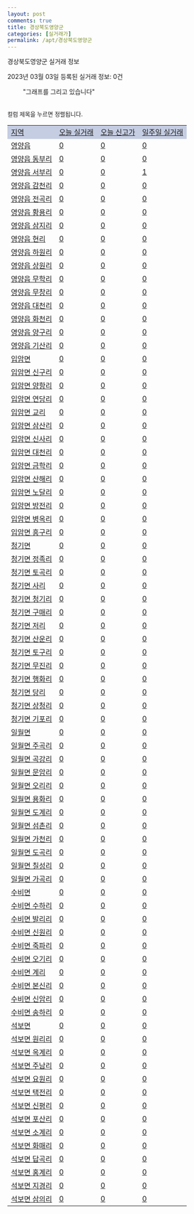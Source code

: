 ```yaml
---
layout: post
comments: true
title: 경상북도영양군
categories: [실거래가]
permalink: /apt/경상북도영양군
---
```


경상북도영양군 실거래 정보

2023년 03월 03일 등록된 실거래 정보: 0건

<!--<script async src="https://pagead2.googlesyndication.com/pagead/js/adsbygoogle.js?client=ca-pub-3485438051770037"
 crossorigin="anonymous"></script>-->

<script type="text/javascript">
  google.charts.load('current', {'packages':['corechart']});
  google.charts.setOnLoadCallback(drawChart);

  function drawChart() {
    var data = google.visualization.arrayToDataTable([['거래일', '매매', '전월세', '전매'], ['21-01', 1, 0, 0], ['21-02', 1, 0, 0], ['21-04', 0, 1, 0], ['21-06', 1, 0, 0], ['21-07', 1, 0, 0], ['21-08', 1, 0, 0], ['21-09', 0, 1, 0], ['21-11', 0, 1, 0], ['22-01', 0, 1, 0], ['22-02', 1, 0, 0], ['22-03', 1, 0, 0], ['22-05', 1, 1, 0], ['22-06', 2, 1, 0], ['22-07', 1, 0, 0], ['22-09', 1, 0, 0], ['22-10', 0, 3, 0], ['22-11', 0, 4, 0], ['22-12', 0, 5, 0], ['23-02', 0, 2, 0]]);

    var options = {
      title: '최근 1년간 유형별 거래량 추이',
      legend: { position: 'bottom' }
    };

    setTimeout(function() {
        var chart = new google.visualization.LineChart(document.getElementById('columnchart_material'));
        chart.draw(data, (options));
        document.getElementById('loading').style.display = 'none';
        var dayLabel = (new Date()).getDay();
        if (dayLabel < 2) {
            sorttable.innerSortFunction.apply(document.getElementById('week'), []);
            sorttable.innerSortFunction.apply(document.getElementById('week'), []);        
        }
        else {
            sorttable.innerSortFunction.apply(document.getElementById('today'), []);
            sorttable.innerSortFunction.apply(document.getElementById('today'), []);
        }
    }, 200);

  }
</script>

<div id="loading" style="z-index:20; display: block; margin-left: 35px">"그래프를 그리고 있습니다"</div>
<div id="columnchart_material" style="width: 95%; margin-left: -35px; display: block"></div>
<!--<div style="width: 95%; margin-left: -35px; display: block">
      <script async src="https://pagead2.googlesyndication.com/pagead/js/adsbygoogle.js?client=ca-pub-3485438051770037"
          crossorigin="anonymous"></script>
      <ins class="adsbygoogle"
          style="display:block"
          data-ad-format="fluid"
          data-ad-layout-key="-fb+5w+4e-db+86"
          data-ad-client="ca-pub-3485438051770037"
          data-ad-slot="1827090281"></ins>
      <script>
          (adsbygoogle = window.adsbygoogle || []).push({});
      </script>
</div>-->
<br>

<font size='small' style='font-size: small;'>컬럼 제목을 누르면 정렬됩니다.</font>
<table class="sortable">
  <tr style='background-color: rgba(114, 132, 186,0.4);'>
    <td id="region"><a href="#">지역</a></td>
    <td id="today"><a href="#">오늘 실거래</a></td>
    <td id="today_new"><a href="#">오늘 신고가</a></td>
    <td id="week"><a href="#">일주일 실거래</a></td>
  </tr>

  
  <tr class="item">
    <td><a href="경상북도영양군영양읍">영양읍</a></td>
    <td><a href="경상북도영양군영양읍">0</a></td>
    <td><a href="경상북도영양군영양읍">0</a></td>
    <td><a href="경상북도영양군영양읍">0</a></td>
  </tr>
    

  <tr class="item">
    <td><a href="경상북도영양군영양읍동부리">영양읍 동부리</a></td>
    <td><a href="경상북도영양군영양읍동부리">0</a></td>
    <td><a href="경상북도영양군영양읍동부리">0</a></td>
    <td><a href="경상북도영양군영양읍동부리">0</a></td>
  </tr>
    

  <tr class="item">
    <td><a href="경상북도영양군영양읍서부리">영양읍 서부리</a></td>
    <td><a href="경상북도영양군영양읍서부리">0</a></td>
    <td><a href="경상북도영양군영양읍서부리">0</a></td>
    <td><a href="경상북도영양군영양읍서부리">1</a></td>
  </tr>
    

  <tr class="item">
    <td><a href="경상북도영양군영양읍감천리">영양읍 감천리</a></td>
    <td><a href="경상북도영양군영양읍감천리">0</a></td>
    <td><a href="경상북도영양군영양읍감천리">0</a></td>
    <td><a href="경상북도영양군영양읍감천리">0</a></td>
  </tr>
    

  <tr class="item">
    <td><a href="경상북도영양군영양읍전곡리">영양읍 전곡리</a></td>
    <td><a href="경상북도영양군영양읍전곡리">0</a></td>
    <td><a href="경상북도영양군영양읍전곡리">0</a></td>
    <td><a href="경상북도영양군영양읍전곡리">0</a></td>
  </tr>
    

  <tr class="item">
    <td><a href="경상북도영양군영양읍황용리">영양읍 황용리</a></td>
    <td><a href="경상북도영양군영양읍황용리">0</a></td>
    <td><a href="경상북도영양군영양읍황용리">0</a></td>
    <td><a href="경상북도영양군영양읍황용리">0</a></td>
  </tr>
    

  <tr class="item">
    <td><a href="경상북도영양군영양읍삼지리">영양읍 삼지리</a></td>
    <td><a href="경상북도영양군영양읍삼지리">0</a></td>
    <td><a href="경상북도영양군영양읍삼지리">0</a></td>
    <td><a href="경상북도영양군영양읍삼지리">0</a></td>
  </tr>
    

  <tr class="item">
    <td><a href="경상북도영양군영양읍현리">영양읍 현리</a></td>
    <td><a href="경상북도영양군영양읍현리">0</a></td>
    <td><a href="경상북도영양군영양읍현리">0</a></td>
    <td><a href="경상북도영양군영양읍현리">0</a></td>
  </tr>
    

  <tr class="item">
    <td><a href="경상북도영양군영양읍하원리">영양읍 하원리</a></td>
    <td><a href="경상북도영양군영양읍하원리">0</a></td>
    <td><a href="경상북도영양군영양읍하원리">0</a></td>
    <td><a href="경상북도영양군영양읍하원리">0</a></td>
  </tr>
    

  <tr class="item">
    <td><a href="경상북도영양군영양읍상원리">영양읍 상원리</a></td>
    <td><a href="경상북도영양군영양읍상원리">0</a></td>
    <td><a href="경상북도영양군영양읍상원리">0</a></td>
    <td><a href="경상북도영양군영양읍상원리">0</a></td>
  </tr>
    

  <tr class="item">
    <td><a href="경상북도영양군영양읍무학리">영양읍 무학리</a></td>
    <td><a href="경상북도영양군영양읍무학리">0</a></td>
    <td><a href="경상북도영양군영양읍무학리">0</a></td>
    <td><a href="경상북도영양군영양읍무학리">0</a></td>
  </tr>
    

  <tr class="item">
    <td><a href="경상북도영양군영양읍무창리">영양읍 무창리</a></td>
    <td><a href="경상북도영양군영양읍무창리">0</a></td>
    <td><a href="경상북도영양군영양읍무창리">0</a></td>
    <td><a href="경상북도영양군영양읍무창리">0</a></td>
  </tr>
    

  <tr class="item">
    <td><a href="경상북도영양군영양읍대천리">영양읍 대천리</a></td>
    <td><a href="경상북도영양군영양읍대천리">0</a></td>
    <td><a href="경상북도영양군영양읍대천리">0</a></td>
    <td><a href="경상북도영양군영양읍대천리">0</a></td>
  </tr>
    

  <tr class="item">
    <td><a href="경상북도영양군영양읍화천리">영양읍 화천리</a></td>
    <td><a href="경상북도영양군영양읍화천리">0</a></td>
    <td><a href="경상북도영양군영양읍화천리">0</a></td>
    <td><a href="경상북도영양군영양읍화천리">0</a></td>
  </tr>
    

  <tr class="item">
    <td><a href="경상북도영양군영양읍양구리">영양읍 양구리</a></td>
    <td><a href="경상북도영양군영양읍양구리">0</a></td>
    <td><a href="경상북도영양군영양읍양구리">0</a></td>
    <td><a href="경상북도영양군영양읍양구리">0</a></td>
  </tr>
    

  <tr class="item">
    <td><a href="경상북도영양군영양읍기산리">영양읍 기산리</a></td>
    <td><a href="경상북도영양군영양읍기산리">0</a></td>
    <td><a href="경상북도영양군영양읍기산리">0</a></td>
    <td><a href="경상북도영양군영양읍기산리">0</a></td>
  </tr>
    

  <tr class="item">
    <td><a href="경상북도영양군입암면">입암면</a></td>
    <td><a href="경상북도영양군입암면">0</a></td>
    <td><a href="경상북도영양군입암면">0</a></td>
    <td><a href="경상북도영양군입암면">0</a></td>
  </tr>
    

  <tr class="item">
    <td><a href="경상북도영양군입암면신구리">입암면 신구리</a></td>
    <td><a href="경상북도영양군입암면신구리">0</a></td>
    <td><a href="경상북도영양군입암면신구리">0</a></td>
    <td><a href="경상북도영양군입암면신구리">0</a></td>
  </tr>
    

  <tr class="item">
    <td><a href="경상북도영양군입암면양항리">입암면 양항리</a></td>
    <td><a href="경상북도영양군입암면양항리">0</a></td>
    <td><a href="경상북도영양군입암면양항리">0</a></td>
    <td><a href="경상북도영양군입암면양항리">0</a></td>
  </tr>
    

  <tr class="item">
    <td><a href="경상북도영양군입암면연당리">입암면 연당리</a></td>
    <td><a href="경상북도영양군입암면연당리">0</a></td>
    <td><a href="경상북도영양군입암면연당리">0</a></td>
    <td><a href="경상북도영양군입암면연당리">0</a></td>
  </tr>
    

  <tr class="item">
    <td><a href="경상북도영양군입암면교리">입암면 교리</a></td>
    <td><a href="경상북도영양군입암면교리">0</a></td>
    <td><a href="경상북도영양군입암면교리">0</a></td>
    <td><a href="경상북도영양군입암면교리">0</a></td>
  </tr>
    

  <tr class="item">
    <td><a href="경상북도영양군입암면삼산리">입암면 삼산리</a></td>
    <td><a href="경상북도영양군입암면삼산리">0</a></td>
    <td><a href="경상북도영양군입암면삼산리">0</a></td>
    <td><a href="경상북도영양군입암면삼산리">0</a></td>
  </tr>
    

  <tr class="item">
    <td><a href="경상북도영양군입암면신사리">입암면 신사리</a></td>
    <td><a href="경상북도영양군입암면신사리">0</a></td>
    <td><a href="경상북도영양군입암면신사리">0</a></td>
    <td><a href="경상북도영양군입암면신사리">0</a></td>
  </tr>
    

  <tr class="item">
    <td><a href="경상북도영양군입암면대천리">입암면 대천리</a></td>
    <td><a href="경상북도영양군입암면대천리">0</a></td>
    <td><a href="경상북도영양군입암면대천리">0</a></td>
    <td><a href="경상북도영양군입암면대천리">0</a></td>
  </tr>
    

  <tr class="item">
    <td><a href="경상북도영양군입암면금학리">입암면 금학리</a></td>
    <td><a href="경상북도영양군입암면금학리">0</a></td>
    <td><a href="경상북도영양군입암면금학리">0</a></td>
    <td><a href="경상북도영양군입암면금학리">0</a></td>
  </tr>
    

  <tr class="item">
    <td><a href="경상북도영양군입암면산해리">입암면 산해리</a></td>
    <td><a href="경상북도영양군입암면산해리">0</a></td>
    <td><a href="경상북도영양군입암면산해리">0</a></td>
    <td><a href="경상북도영양군입암면산해리">0</a></td>
  </tr>
    

  <tr class="item">
    <td><a href="경상북도영양군입암면노달리">입암면 노달리</a></td>
    <td><a href="경상북도영양군입암면노달리">0</a></td>
    <td><a href="경상북도영양군입암면노달리">0</a></td>
    <td><a href="경상북도영양군입암면노달리">0</a></td>
  </tr>
    

  <tr class="item">
    <td><a href="경상북도영양군입암면방전리">입암면 방전리</a></td>
    <td><a href="경상북도영양군입암면방전리">0</a></td>
    <td><a href="경상북도영양군입암면방전리">0</a></td>
    <td><a href="경상북도영양군입암면방전리">0</a></td>
  </tr>
    

  <tr class="item">
    <td><a href="경상북도영양군입암면병옥리">입암면 병옥리</a></td>
    <td><a href="경상북도영양군입암면병옥리">0</a></td>
    <td><a href="경상북도영양군입암면병옥리">0</a></td>
    <td><a href="경상북도영양군입암면병옥리">0</a></td>
  </tr>
    

  <tr class="item">
    <td><a href="경상북도영양군입암면흥구리">입암면 흥구리</a></td>
    <td><a href="경상북도영양군입암면흥구리">0</a></td>
    <td><a href="경상북도영양군입암면흥구리">0</a></td>
    <td><a href="경상북도영양군입암면흥구리">0</a></td>
  </tr>
    

  <tr class="item">
    <td><a href="경상북도영양군청기면">청기면</a></td>
    <td><a href="경상북도영양군청기면">0</a></td>
    <td><a href="경상북도영양군청기면">0</a></td>
    <td><a href="경상북도영양군청기면">0</a></td>
  </tr>
    

  <tr class="item">
    <td><a href="경상북도영양군청기면정족리">청기면 정족리</a></td>
    <td><a href="경상북도영양군청기면정족리">0</a></td>
    <td><a href="경상북도영양군청기면정족리">0</a></td>
    <td><a href="경상북도영양군청기면정족리">0</a></td>
  </tr>
    

  <tr class="item">
    <td><a href="경상북도영양군청기면토곡리">청기면 토곡리</a></td>
    <td><a href="경상북도영양군청기면토곡리">0</a></td>
    <td><a href="경상북도영양군청기면토곡리">0</a></td>
    <td><a href="경상북도영양군청기면토곡리">0</a></td>
  </tr>
    

  <tr class="item">
    <td><a href="경상북도영양군청기면사리">청기면 사리</a></td>
    <td><a href="경상북도영양군청기면사리">0</a></td>
    <td><a href="경상북도영양군청기면사리">0</a></td>
    <td><a href="경상북도영양군청기면사리">0</a></td>
  </tr>
    

  <tr class="item">
    <td><a href="경상북도영양군청기면청기리">청기면 청기리</a></td>
    <td><a href="경상북도영양군청기면청기리">0</a></td>
    <td><a href="경상북도영양군청기면청기리">0</a></td>
    <td><a href="경상북도영양군청기면청기리">0</a></td>
  </tr>
    

  <tr class="item">
    <td><a href="경상북도영양군청기면구매리">청기면 구매리</a></td>
    <td><a href="경상북도영양군청기면구매리">0</a></td>
    <td><a href="경상북도영양군청기면구매리">0</a></td>
    <td><a href="경상북도영양군청기면구매리">0</a></td>
  </tr>
    

  <tr class="item">
    <td><a href="경상북도영양군청기면저리">청기면 저리</a></td>
    <td><a href="경상북도영양군청기면저리">0</a></td>
    <td><a href="경상북도영양군청기면저리">0</a></td>
    <td><a href="경상북도영양군청기면저리">0</a></td>
  </tr>
    

  <tr class="item">
    <td><a href="경상북도영양군청기면산운리">청기면 산운리</a></td>
    <td><a href="경상북도영양군청기면산운리">0</a></td>
    <td><a href="경상북도영양군청기면산운리">0</a></td>
    <td><a href="경상북도영양군청기면산운리">0</a></td>
  </tr>
    

  <tr class="item">
    <td><a href="경상북도영양군청기면토구리">청기면 토구리</a></td>
    <td><a href="경상북도영양군청기면토구리">0</a></td>
    <td><a href="경상북도영양군청기면토구리">0</a></td>
    <td><a href="경상북도영양군청기면토구리">0</a></td>
  </tr>
    

  <tr class="item">
    <td><a href="경상북도영양군청기면무진리">청기면 무진리</a></td>
    <td><a href="경상북도영양군청기면무진리">0</a></td>
    <td><a href="경상북도영양군청기면무진리">0</a></td>
    <td><a href="경상북도영양군청기면무진리">0</a></td>
  </tr>
    

  <tr class="item">
    <td><a href="경상북도영양군청기면행화리">청기면 행화리</a></td>
    <td><a href="경상북도영양군청기면행화리">0</a></td>
    <td><a href="경상북도영양군청기면행화리">0</a></td>
    <td><a href="경상북도영양군청기면행화리">0</a></td>
  </tr>
    

  <tr class="item">
    <td><a href="경상북도영양군청기면당리">청기면 당리</a></td>
    <td><a href="경상북도영양군청기면당리">0</a></td>
    <td><a href="경상북도영양군청기면당리">0</a></td>
    <td><a href="경상북도영양군청기면당리">0</a></td>
  </tr>
    

  <tr class="item">
    <td><a href="경상북도영양군청기면상청리">청기면 상청리</a></td>
    <td><a href="경상북도영양군청기면상청리">0</a></td>
    <td><a href="경상북도영양군청기면상청리">0</a></td>
    <td><a href="경상북도영양군청기면상청리">0</a></td>
  </tr>
    

  <tr class="item">
    <td><a href="경상북도영양군청기면기포리">청기면 기포리</a></td>
    <td><a href="경상북도영양군청기면기포리">0</a></td>
    <td><a href="경상북도영양군청기면기포리">0</a></td>
    <td><a href="경상북도영양군청기면기포리">0</a></td>
  </tr>
    

  <tr class="item">
    <td><a href="경상북도영양군일월면">일월면</a></td>
    <td><a href="경상북도영양군일월면">0</a></td>
    <td><a href="경상북도영양군일월면">0</a></td>
    <td><a href="경상북도영양군일월면">0</a></td>
  </tr>
    

  <tr class="item">
    <td><a href="경상북도영양군일월면주곡리">일월면 주곡리</a></td>
    <td><a href="경상북도영양군일월면주곡리">0</a></td>
    <td><a href="경상북도영양군일월면주곡리">0</a></td>
    <td><a href="경상북도영양군일월면주곡리">0</a></td>
  </tr>
    

  <tr class="item">
    <td><a href="경상북도영양군일월면곡강리">일월면 곡강리</a></td>
    <td><a href="경상북도영양군일월면곡강리">0</a></td>
    <td><a href="경상북도영양군일월면곡강리">0</a></td>
    <td><a href="경상북도영양군일월면곡강리">0</a></td>
  </tr>
    

  <tr class="item">
    <td><a href="경상북도영양군일월면문암리">일월면 문암리</a></td>
    <td><a href="경상북도영양군일월면문암리">0</a></td>
    <td><a href="경상북도영양군일월면문암리">0</a></td>
    <td><a href="경상북도영양군일월면문암리">0</a></td>
  </tr>
    

  <tr class="item">
    <td><a href="경상북도영양군일월면오리리">일월면 오리리</a></td>
    <td><a href="경상북도영양군일월면오리리">0</a></td>
    <td><a href="경상북도영양군일월면오리리">0</a></td>
    <td><a href="경상북도영양군일월면오리리">0</a></td>
  </tr>
    

  <tr class="item">
    <td><a href="경상북도영양군일월면용화리">일월면 용화리</a></td>
    <td><a href="경상북도영양군일월면용화리">0</a></td>
    <td><a href="경상북도영양군일월면용화리">0</a></td>
    <td><a href="경상북도영양군일월면용화리">0</a></td>
  </tr>
    

  <tr class="item">
    <td><a href="경상북도영양군일월면도계리">일월면 도계리</a></td>
    <td><a href="경상북도영양군일월면도계리">0</a></td>
    <td><a href="경상북도영양군일월면도계리">0</a></td>
    <td><a href="경상북도영양군일월면도계리">0</a></td>
  </tr>
    

  <tr class="item">
    <td><a href="경상북도영양군일월면섬촌리">일월면 섬촌리</a></td>
    <td><a href="경상북도영양군일월면섬촌리">0</a></td>
    <td><a href="경상북도영양군일월면섬촌리">0</a></td>
    <td><a href="경상북도영양군일월면섬촌리">0</a></td>
  </tr>
    

  <tr class="item">
    <td><a href="경상북도영양군일월면가천리">일월면 가천리</a></td>
    <td><a href="경상북도영양군일월면가천리">0</a></td>
    <td><a href="경상북도영양군일월면가천리">0</a></td>
    <td><a href="경상북도영양군일월면가천리">0</a></td>
  </tr>
    

  <tr class="item">
    <td><a href="경상북도영양군일월면도곡리">일월면 도곡리</a></td>
    <td><a href="경상북도영양군일월면도곡리">0</a></td>
    <td><a href="경상북도영양군일월면도곡리">0</a></td>
    <td><a href="경상북도영양군일월면도곡리">0</a></td>
  </tr>
    

  <tr class="item">
    <td><a href="경상북도영양군일월면칠성리">일월면 칠성리</a></td>
    <td><a href="경상북도영양군일월면칠성리">0</a></td>
    <td><a href="경상북도영양군일월면칠성리">0</a></td>
    <td><a href="경상북도영양군일월면칠성리">0</a></td>
  </tr>
    

  <tr class="item">
    <td><a href="경상북도영양군일월면가곡리">일월면 가곡리</a></td>
    <td><a href="경상북도영양군일월면가곡리">0</a></td>
    <td><a href="경상북도영양군일월면가곡리">0</a></td>
    <td><a href="경상북도영양군일월면가곡리">0</a></td>
  </tr>
    

  <tr class="item">
    <td><a href="경상북도영양군수비면">수비면</a></td>
    <td><a href="경상북도영양군수비면">0</a></td>
    <td><a href="경상북도영양군수비면">0</a></td>
    <td><a href="경상북도영양군수비면">0</a></td>
  </tr>
    

  <tr class="item">
    <td><a href="경상북도영양군수비면수하리">수비면 수하리</a></td>
    <td><a href="경상북도영양군수비면수하리">0</a></td>
    <td><a href="경상북도영양군수비면수하리">0</a></td>
    <td><a href="경상북도영양군수비면수하리">0</a></td>
  </tr>
    

  <tr class="item">
    <td><a href="경상북도영양군수비면발리리">수비면 발리리</a></td>
    <td><a href="경상북도영양군수비면발리리">0</a></td>
    <td><a href="경상북도영양군수비면발리리">0</a></td>
    <td><a href="경상북도영양군수비면발리리">0</a></td>
  </tr>
    

  <tr class="item">
    <td><a href="경상북도영양군수비면신원리">수비면 신원리</a></td>
    <td><a href="경상북도영양군수비면신원리">0</a></td>
    <td><a href="경상북도영양군수비면신원리">0</a></td>
    <td><a href="경상북도영양군수비면신원리">0</a></td>
  </tr>
    

  <tr class="item">
    <td><a href="경상북도영양군수비면죽파리">수비면 죽파리</a></td>
    <td><a href="경상북도영양군수비면죽파리">0</a></td>
    <td><a href="경상북도영양군수비면죽파리">0</a></td>
    <td><a href="경상북도영양군수비면죽파리">0</a></td>
  </tr>
    

  <tr class="item">
    <td><a href="경상북도영양군수비면오기리">수비면 오기리</a></td>
    <td><a href="경상북도영양군수비면오기리">0</a></td>
    <td><a href="경상북도영양군수비면오기리">0</a></td>
    <td><a href="경상북도영양군수비면오기리">0</a></td>
  </tr>
    

  <tr class="item">
    <td><a href="경상북도영양군수비면계리">수비면 계리</a></td>
    <td><a href="경상북도영양군수비면계리">0</a></td>
    <td><a href="경상북도영양군수비면계리">0</a></td>
    <td><a href="경상북도영양군수비면계리">0</a></td>
  </tr>
    

  <tr class="item">
    <td><a href="경상북도영양군수비면본신리">수비면 본신리</a></td>
    <td><a href="경상북도영양군수비면본신리">0</a></td>
    <td><a href="경상북도영양군수비면본신리">0</a></td>
    <td><a href="경상북도영양군수비면본신리">0</a></td>
  </tr>
    

  <tr class="item">
    <td><a href="경상북도영양군수비면신암리">수비면 신암리</a></td>
    <td><a href="경상북도영양군수비면신암리">0</a></td>
    <td><a href="경상북도영양군수비면신암리">0</a></td>
    <td><a href="경상북도영양군수비면신암리">0</a></td>
  </tr>
    

  <tr class="item">
    <td><a href="경상북도영양군수비면송하리">수비면 송하리</a></td>
    <td><a href="경상북도영양군수비면송하리">0</a></td>
    <td><a href="경상북도영양군수비면송하리">0</a></td>
    <td><a href="경상북도영양군수비면송하리">0</a></td>
  </tr>
    

  <tr class="item">
    <td><a href="경상북도영양군석보면">석보면</a></td>
    <td><a href="경상북도영양군석보면">0</a></td>
    <td><a href="경상북도영양군석보면">0</a></td>
    <td><a href="경상북도영양군석보면">0</a></td>
  </tr>
    

  <tr class="item">
    <td><a href="경상북도영양군석보면원리리">석보면 원리리</a></td>
    <td><a href="경상북도영양군석보면원리리">0</a></td>
    <td><a href="경상북도영양군석보면원리리">0</a></td>
    <td><a href="경상북도영양군석보면원리리">0</a></td>
  </tr>
    

  <tr class="item">
    <td><a href="경상북도영양군석보면옥계리">석보면 옥계리</a></td>
    <td><a href="경상북도영양군석보면옥계리">0</a></td>
    <td><a href="경상북도영양군석보면옥계리">0</a></td>
    <td><a href="경상북도영양군석보면옥계리">0</a></td>
  </tr>
    

  <tr class="item">
    <td><a href="경상북도영양군석보면주남리">석보면 주남리</a></td>
    <td><a href="경상북도영양군석보면주남리">0</a></td>
    <td><a href="경상북도영양군석보면주남리">0</a></td>
    <td><a href="경상북도영양군석보면주남리">0</a></td>
  </tr>
    

  <tr class="item">
    <td><a href="경상북도영양군석보면요원리">석보면 요원리</a></td>
    <td><a href="경상북도영양군석보면요원리">0</a></td>
    <td><a href="경상북도영양군석보면요원리">0</a></td>
    <td><a href="경상북도영양군석보면요원리">0</a></td>
  </tr>
    

  <tr class="item">
    <td><a href="경상북도영양군석보면택전리">석보면 택전리</a></td>
    <td><a href="경상북도영양군석보면택전리">0</a></td>
    <td><a href="경상북도영양군석보면택전리">0</a></td>
    <td><a href="경상북도영양군석보면택전리">0</a></td>
  </tr>
    

  <tr class="item">
    <td><a href="경상북도영양군석보면신평리">석보면 신평리</a></td>
    <td><a href="경상북도영양군석보면신평리">0</a></td>
    <td><a href="경상북도영양군석보면신평리">0</a></td>
    <td><a href="경상북도영양군석보면신평리">0</a></td>
  </tr>
    

  <tr class="item">
    <td><a href="경상북도영양군석보면포산리">석보면 포산리</a></td>
    <td><a href="경상북도영양군석보면포산리">0</a></td>
    <td><a href="경상북도영양군석보면포산리">0</a></td>
    <td><a href="경상북도영양군석보면포산리">0</a></td>
  </tr>
    

  <tr class="item">
    <td><a href="경상북도영양군석보면소계리">석보면 소계리</a></td>
    <td><a href="경상북도영양군석보면소계리">0</a></td>
    <td><a href="경상북도영양군석보면소계리">0</a></td>
    <td><a href="경상북도영양군석보면소계리">0</a></td>
  </tr>
    

  <tr class="item">
    <td><a href="경상북도영양군석보면화매리">석보면 화매리</a></td>
    <td><a href="경상북도영양군석보면화매리">0</a></td>
    <td><a href="경상북도영양군석보면화매리">0</a></td>
    <td><a href="경상북도영양군석보면화매리">0</a></td>
  </tr>
    

  <tr class="item">
    <td><a href="경상북도영양군석보면답곡리">석보면 답곡리</a></td>
    <td><a href="경상북도영양군석보면답곡리">0</a></td>
    <td><a href="경상북도영양군석보면답곡리">0</a></td>
    <td><a href="경상북도영양군석보면답곡리">0</a></td>
  </tr>
    

  <tr class="item">
    <td><a href="경상북도영양군석보면홍계리">석보면 홍계리</a></td>
    <td><a href="경상북도영양군석보면홍계리">0</a></td>
    <td><a href="경상북도영양군석보면홍계리">0</a></td>
    <td><a href="경상북도영양군석보면홍계리">0</a></td>
  </tr>
    

  <tr class="item">
    <td><a href="경상북도영양군석보면지경리">석보면 지경리</a></td>
    <td><a href="경상북도영양군석보면지경리">0</a></td>
    <td><a href="경상북도영양군석보면지경리">0</a></td>
    <td><a href="경상북도영양군석보면지경리">0</a></td>
  </tr>
    

  <tr class="item">
    <td><a href="경상북도영양군석보면삼의리">석보면 삼의리</a></td>
    <td><a href="경상북도영양군석보면삼의리">0</a></td>
    <td><a href="경상북도영양군석보면삼의리">0</a></td>
    <td><a href="경상북도영양군석보면삼의리">0</a></td>
  </tr>
    


</table>


    